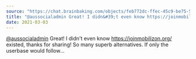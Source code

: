 ```yaml
---
source: "https://chat.brainbaking.com/objects/feb772dc-ffec-45c9-be75-51d56c5457ff"
title: "@aussocialadmin Great! I didn&#39;t even know https://joinmobilizon.org/ existed, thanks for shar..."
date: 2021-03-03
---
```


<span class="h-card"><a class="u-url mention" data-user="A4nTeVFn4QjKtHVqpU" href="https://aus.social/@aussocialadmin" rel="ugc">@<span>aussocialadmin</span></a></span> Great! I didn&#39;t even know <a href="https://joinmobilizon.org/" rel="ugc">https://joinmobilizon.org/</a> existed, thanks for sharing! So many superb alternatives. If only the userbase would follow...
  